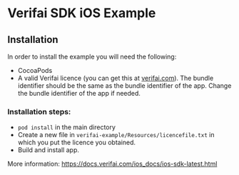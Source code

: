 #  Verifai SDK iOS Example

## Installation
In order to install the example you will need the following:

- CocoaPods
- A valid Verifai licence (you can get this at [verifai.com](https://www.verifai.com)). The bundle identifier should be the same as the bundle identifier of the app. Change the bundle identifier of the app if needed.

### Installation steps:

- `pod install` in the main directory
- Create a new file in `verifai-example/Resources/licencefile.txt` in which you put the licence you obtained.
- Build and install app.

More information: https://docs.verifai.com/ios_docs/ios-sdk-latest.html
